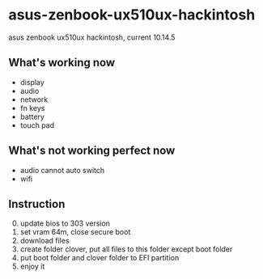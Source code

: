 # asus-zenbook-ux510ux-hackintosh
asus zenbook ux510ux hackintosh, current 10.14.5

## What's working now
- display
- audio
- network
- fn keys
- battery
- touch pad

## What's not working perfect now
- audio cannot auto switch
- wifi

## Instruction
0. update bios to 303 version
1. set vram 64m, close secure boot
2. download files 
3. create folder clover, put all files to this folder except boot folder
4. put boot folder and clover folder to EFI partition
5. enjoy it 
